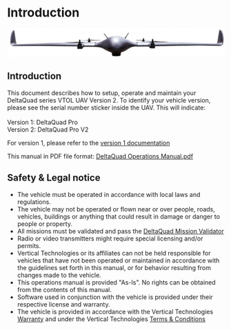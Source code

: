 # Introduction

![](.gitbook/assets/DeltaQuad-1024x136.png)

## Introduction

This document describes how to setup, operate and maintain your DeltaQuad series VTOL UAV Version 2. To identify your vehicle version, please see the serial number sticker inside the UAV. This will indicate:\
\
Version 1: DeltaQuad Pro\
Version 2: DeltaQuad Pro V2

For version 1, please refer to the [version 1 documentation](https://docs.deltaquad.com/deltaquad-operation-manual/v/master/)

This manual in PDF file format: [DeltaQuad Operations Manual.pdf](https://docs.deltaquad.com/DeltaQuad%20Operations%20Manual.pdf)

## Safety & Legal notice

* The vehicle must be operated in accordance with local laws and regulations.
* The vehicle may not be operated or flown near or over people, roads, vehicles, buildings or anything that could result in damage or danger to people or property.
* All missions must be validated and pass the [DeltaQuad Mission Validator](https://validator.deltaquad.com)
* Radio or video transmitters might require special licensing and/or permits.
* Vertical Technologies or its affiliates can not be held responsible for vehicles that have not been operated or maintained in accordance with the guidelines set forth in this manual, or for behavior resulting from changes made to the vehicle.
* This operations manual is provided "As-Is". No rights can be obtained from the contents of this manual.
* Software used in conjunction with the vehicle is provided under their respective license and warranty.
* The vehicle is provided in accordance with the Vertical Technologies [Warranty](https://www.verticaltechnologies.com/info/warranty-and-support) and under the Vertical Technologies [Terms & Conditions](https://www.verticaltechnologies.com/info/terms-conditions)
